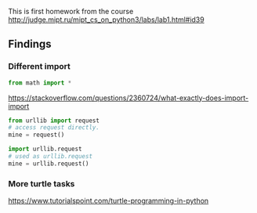 
This is first homework from the course http://judge.mipt.ru/mipt_cs_on_python3/labs/lab1.html#id39


## Findings
### Different import
```python
from math import * 
```
https://stackoverflow.com/questions/2360724/what-exactly-does-import-import



```python
from urllib import request
# access request directly.
mine = request()

import urllib.request
# used as urllib.request
mine = urllib.request()
```

### More turtle tasks
https://www.tutorialspoint.com/turtle-programming-in-python